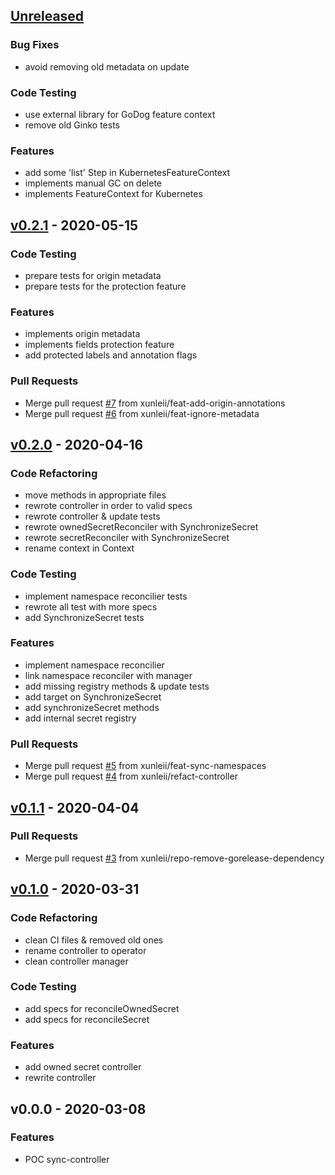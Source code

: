 <a name="unreleased"></a>
## [Unreleased]

### Bug Fixes
- avoid removing old metadata on update

### Code Testing
- use external library for GoDog feature context
- remove old Ginko tests

### Features
- add some 'list' Step in KubernetesFeatureContext
- implements manual GC on delete
- implements FeatureContext for Kubernetes


<a name="v0.2.1"></a>
## [v0.2.1] - 2020-05-15
### Code Testing
- prepare tests for origin metadata
- prepare tests for the protection feature

### Features
- implements origin metadata
- implements fields protection feature
- add protected labels and annotation flags

### Pull Requests
- Merge pull request [#7](https://github.com/xunleii/sync-secrets-controller/issues/7) from xunleii/feat-add-origin-annotations
- Merge pull request [#6](https://github.com/xunleii/sync-secrets-controller/issues/6) from xunleii/feat-ignore-metadata


<a name="v0.2.0"></a>
## [v0.2.0] - 2020-04-16
### Code Refactoring
- move methods in appropriate files
- rewrote controller in order to valid specs
- rewrote controller & update tests
- rewrote ownedSecretReconciler with SynchronizeSecret
- rewrote secretReconciler with SynchronizeSecret
- rename context in Context

### Code Testing
- implement namespace reconcilier tests
- rewrote all test with more specs
- add SynchronizeSecret tests

### Features
- implement namespace reconcilier
- link namespace reconciler with manager
- add missing registry methods & update tests
- add target on SynchronizeSecret
- add synchronizeSecret methods
- add internal secret registry

### Pull Requests
- Merge pull request [#5](https://github.com/xunleii/sync-secrets-controller/issues/5) from xunleii/feat-sync-namespaces
- Merge pull request [#4](https://github.com/xunleii/sync-secrets-controller/issues/4) from xunleii/refact-controller


<a name="v0.1.1"></a>
## [v0.1.1] - 2020-04-04
### Pull Requests
- Merge pull request [#3](https://github.com/xunleii/sync-secrets-controller/issues/3) from xunleii/repo-remove-gorelease-dependency


<a name="v0.1.0"></a>
## [v0.1.0] - 2020-03-31
### Code Refactoring
- clean CI files & removed old ones
- rename controller to operator
- clean controller manager

### Code Testing
- add specs for reconcileOwnedSecret
- add specs for reconcileSecret

### Features
- add owned secret controller
- rewrite controller


<a name="v0.0.0"></a>
## v0.0.0 - 2020-03-08
### Features
- POC sync-controller


[Unreleased]: https://github.com/xunleii/sync-secrets-controller/compare/v0.2.1...HEAD
[v0.2.1]: https://github.com/xunleii/sync-secrets-controller/compare/v0.2.0...v0.2.1
[v0.2.0]: https://github.com/xunleii/sync-secrets-controller/compare/v0.1.1...v0.2.0
[v0.1.1]: https://github.com/xunleii/sync-secrets-controller/compare/v0.1.0...v0.1.1
[v0.1.0]: https://github.com/xunleii/sync-secrets-controller/compare/v0.0.0...v0.1.0
